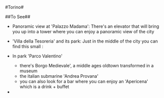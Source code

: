 #Torino#

##To See##

- Panoramic view at 'Palazzo Madama':
 There's an elevator that will bring you up into a tower where you can enjoy a panoramic view of the city

- 'Villa della Tesoreria' and its park:
	Just in the middle of the city you can find this small :
	
- In park 'Parco Valentino' 
	* there's Borgo Medievale', a middle ages oldtown transformed in a museum
	* the italian submarine 'Andrea Provana'
	* you can also look for a bar where you can enjoy an 'Apericena' which is a drink + buffet

- 